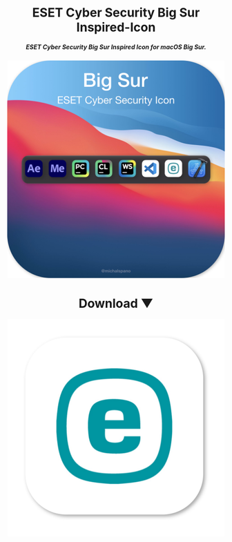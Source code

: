 <h1 align="center"> ESET Cyber Security Big Sur Inspired-Icon </h1>
<h5 align="center"> ESET Cyber Security Big Sur Inspired Icon for macOS Big Sur. </h5>

![alt text](https://github.com/michalspano/ESET-Cyber-Security-Big-Sur-Inspired-Icon/blob/main/eset-icon-wallpaper.png?raw=true)

<h1 align="center"> Download ▼ </h1>

![alt text](https://github.com/michalspano/ESET-Cyber-Security-Big-Sur-Inspired-Icon/blob/main/eset-icon-light.png?raw=true)
